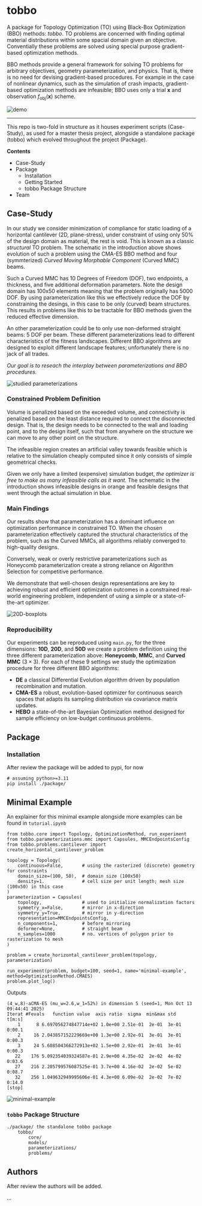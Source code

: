 # tobbo
A package for Topology Optimization (TO) using Black-Box Optimization (BBO) methods: *tobbo*. TO problems are concerned with finding optimal material distributions within some spacial domain given an objective. Conventially these problems are solved using special purpose gradient-based optimization methods.

BBO methods provide a general framework for solving TO problems for arbitrary objectives, geometry parameterization, and physics. That is, there is no need for devising gradient-based procedures. For example in the case of nonlinear dynamics, such as the simulation of crash impacts, gradient-based optimization methods are infeasible; BBO uses only a trial $\mathbf{x}$ and observation $f_\text{obj}(\mathbf{x})$ scheme.

![demo](./package/assets/demo.svg)

-------

This repo is two-fold in structure as it houses experiment scripts (Case-Study), as used for a master thesis project, alongside a standalone package (tobbo) which evolved throughout the project (Package).

**Contents**
- Case-Study
- Package
    - Installation
    - Getting Started
    - tobbo Package Structure
- Team


## Case-Study
In our study we consider minimization of compliance for static loading of a horizontal cantilever (2D, plane-stress), under constraint of using only 50% of the design domain as material, the rest is void. This is known as a classic *structural* TO problem. The schematic in the introduction above shows evolution of such a problem using the CMA-ES BBO method and four (symmterized) *Curved Moving Morphable Component* (Curved MMC) beams.

Such a Curved MMC has 10 Degrees of Freedom (DOF), two endpoints, a thickness, and five additional deformation parameters. Note the design domain has 100x50 elements meaning that the problem originally has 5000 DOF. By using parameterization like this we effectively reduce the DOF by constraining the desings, in this case to be only (curved) beam structures. This results in problems like this to be tractable for BBO methods given the reduced effective dimension.

An other parameterization could be to only use non-deformed straight beams: 5 DOF per beam. These different parameterizations lead to different characteristics of the fitness landscapes. Different BBO algorithms are designed to exploit different landscape features; unfortunately there is no jack of all trades. 

*Our goal is to reseach the interplay between parameterizations and  BBO procedures.*

![studied parameterizations](./package/assets/parameterizations.png)

### Constrained Problem Definition
Volume is penalized based on the exceeded volume, and connectivity is penalized based on the least distance required to connect the disconnected design. That is, the design needs to be connected to the wall and loading point, and to the design itself, such that from anywhere on the structure we can move to any other point on the structure.

The infeasible region creates an artificial valley towards feasible which is relative to the simulation cheaply computed since it only consists of simple geometrical checks.

Given we only have a limited (expensive) simulation budget, *the optimizer is free to make as many infeasible calls as it want.* The schematic in the introduction shows infeasible designs in orange and feasible designs that went through the actual simulation in blue.

### Main Findings
Our results show that parameterization has a dominant influence on optimization performance in constrained TO. When the chosen parameterization effectively captured the structural characteristics of the problem, such as the Curved MMCs, all algorithms reliably converged to high-quality designs. 

Conversely, weak or overly restrictive parameterizations such as Honeycomb parameterization create a strong reliance on Algorithm Selection for competitive performance.

We demonstrate that well-chosen design representations are key to achieving robust and efficient optimization outcomes in a constrained real-world engineering problem, independent of using a simple or a state-of-the-art optimizer.

![20D-boxplots](./package/assets/20D-boxplots.svg)

### Reproducibility
Our experiments can be reproduced using `main.py`, for the three dimensions: **10D**, **20D**, and **50D** we create a problem definition using the three different parameterization above: **Honeycomb**, **MMC**, and **Curved MMC** ($3\times3$). For each of these 9 settings we study the optimization procedure for three different BBO algorithms:
- **DE** a classical Differential Evolution algorithm driven by population recombination and mutation.
- **CMA-ES** a robust, evolution-based optimizer for continuous search spaces that adapts its sampling distribution via covariance matrix updates.
- **HEBO** a state-of-the-art Bayesian Optimization method designed for sample efficiency on low-budget continuous problems.

## Package
### Installation

After review the package will be added to pypi, for now

```
# assuming python>=3.11 
pip install ./package/
```

## Minimal Example
An explainer for this minimal example alongside more examples can be found in `tutorial.ipynb`

```
from tobbo.core import Topology, OptimizationMethod, run_experiment
from tobbo.parameterizations.mmc import Capsules, MMCEndpointsConfig
from tobbo.problems.cantilever import create_horizontal_cantilever_problem

topology = Topology(
    continuous=False,       # using the rasterized (discrete) geometry for constraints
    domain_size=(100, 50),  # domain size (100x50)
    density=1.              # cell size per unit length; mesh size (100x50) in this case
)
parameterization = Capsules(
    topology,               # used to initialize normalization factors
    symmetry_x=False,       # mirror in x-direction
    symmetry_y=True,        # mirror in y-direction
    representation=MMCEndpointsConfig, 
    n_components=1,         # before mirroring
    deformer=None,          # straight beam
    n_samples=1000          # no. vertices of polygon prior to rasterization to mesh
)

problem = create_horizontal_cantilever_problem(topology, parameterization)

run_experiment(problem, budget=100, seed=1, name='minimal-example', method=OptimizationMethod.CMAES)
problem.plot_log()
```
Outputs
```
(4_w,8)-aCMA-ES (mu_w=2.6,w_1=52%) in dimension 5 (seed=1, Mon Oct 13 09:44:41 2025)
Iterat #Fevals   function value  axis ratio  sigma  min&max std  t[m:s]
    1      8 6.697056274847714e+02 1.0e+00 2.51e-01  2e-01  3e-01 0:00.1
    2     16 2.043857152229669e+00 1.3e+00 2.92e-01  3e-01  3e-01 0:00.3
    3     24 5.608504366272913e+02 1.5e+00 2.92e-01  2e-01  3e-01 0:00.3
   22    176 5.092354039324587e-01 2.9e+00 4.35e-02  2e-02  4e-02 0:03.6
   27    216 2.205799576087525e-01 3.7e+00 4.16e-02  2e-02  5e-02 0:08.7
   32    256 1.049632949995606e-01 4.3e+00 6.09e-02  2e-02  7e-02 0:14.0
[stop]
```
![minimal-example](./package/assets/minimal-example.svg)

### `tobbo` Package Structure

```
./package/ the standalone tobbo package
    tobbo/
        core/
        models/
        parameterizations/
        problems/
```


## Authors
After review the authors will be added.

...